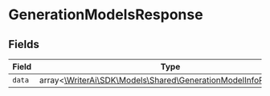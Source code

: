 # GenerationModelsResponse


## Fields

| Field                                                                                                                | Type                                                                                                                 | Required                                                                                                             | Description                                                                                                          |
| -------------------------------------------------------------------------------------------------------------------- | -------------------------------------------------------------------------------------------------------------------- | -------------------------------------------------------------------------------------------------------------------- | -------------------------------------------------------------------------------------------------------------------- |
| `data`                                                                                                               | array<[\WriterAi\SDK\Models\Shared\GenerationModelInfoResponse](../../Models/Shared/GenerationModelInfoResponse.md)> | :heavy_minus_sign:                                                                                                   | N/A                                                                                                                  |